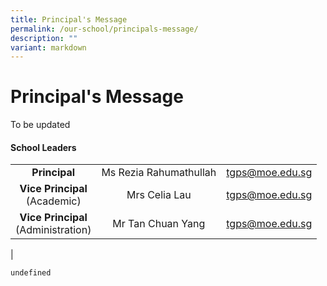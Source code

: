 ```yaml
---
title: Principal's Message
permalink: /our-school/principals-message/
description: ""
variant: markdown
---
```

# **Principal's Message**

To be updated

#### **School Leaders**
|  |  |  |
|:---:|:---:|---|
| **Principal** | Ms Rezia Rahumathullah | [tgps@moe.edu.sg](mailto:tgps@moe.edu.sg) |
| **Vice Principal**<br>(Academic) |  Mrs Celia Lau  | [tgps@moe.edu.sg](mailto:tgps@moe.edu.sg) |
| **Vice Principal**<br>(Administration) |  Mr Tan Chuan Yang  | [tgps@moe.edu.sg](mailto:tgps@moe.edu.sg) |
|
```
undefined

